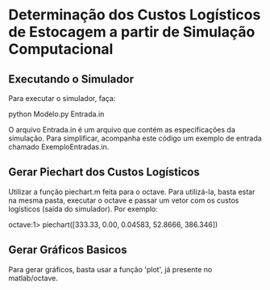 Determinação dos Custos Logísticos de Estocagem a partir de Simulação Computacional
===================================================================================

Executando o Simulador
----------------------
Para executar o simulador, faça:

  python Modelo.py Entrada.in

O arquivo Entrada.in é um arquivo que contém as especificações da simulação.
Para simplificar, acompanha este código um exemplo de entrada chamado
ExemploEntradas.in.


Gerar Piechart dos Custos Logísticos
------------------------------------
Utilizar a função piechart.m feita para o octave. Para utilizá-la, basta estar
na mesma pasta, executar o octave e passar um vetor com os custos logísticos
(saída do simulador). Por exemplo:

 octave:1> piechart([333.33, 0.00, 0.04583, 52.8666, 386.346])


Gerar Gráficos Basicos
----------------------
Para gerar gráficos, basta usar a função 'plot', já presente no matlab/octave.
